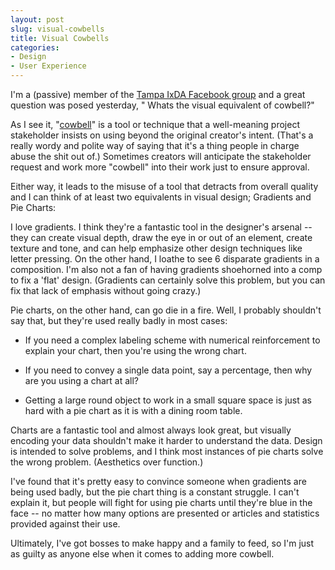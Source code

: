 ```yaml
---
layout: post
slug: visual-cowbells
title: Visual Cowbells
categories:
- Design
- User Experience
---
```


I'm a (passive) member of the [Tampa IxDA Facebook group](https://www.facebook.com/groups/203810559677655/436432859748756/) and a great question was posed yesterday, " Whats the visual equivalent of cowbell?"

As I see it, "[cowbell](http://en.wikipedia.org/wiki/More_cowbell)" is a tool or technique that a well-meaning project stakeholder insists on using beyond the original creator's intent. (That's a really wordy and polite way of saying that it's a thing people in charge abuse the shit out of.) Sometimes creators will anticipate the stakeholder request and work more "cowbell" into their work just to ensure approval.

Either way, it leads to the misuse of a tool that detracts from overall quality and I can think of at least two equivalents in visual design; Gradients and Pie Charts:

I love gradients. I think they're a fantastic tool in the designer's arsenal -- they can create visual depth, draw the eye in or out of an element, create texture and tone, and can help emphasize other design techniques like letter pressing. On the other hand, I loathe to see 6 disparate gradients in a composition. I'm also not a fan of having gradients shoehorned into a comp to fix a 'flat' design. (Gradients can certainly solve this problem, but you can fix that lack of emphasis without going crazy.)

Pie charts, on the other hand, can go die in a fire. Well, I probably shouldn't say that, but they're used really badly in most cases:



	
  * If you need a complex labeling scheme with numerical reinforcement to explain your chart, then you're using the wrong chart.

	
  * If you need to convey a single data point, say a percentage, then why are you using a chart at all?

	
  * Getting a large round object to work in a small square space is just as hard with a pie chart as it is with a dining room table.


Charts are a fantastic tool and almost always look great, but visually encoding your data shouldn't make it harder to understand the data. Design is intended to solve problems, and I think most instances of pie charts solve the wrong problem. (Aesthetics over function.)

I've found that it's pretty easy to convince someone when gradients are being used badly, but the pie chart thing is a constant struggle. I can't explain it, but people will fight for using pie charts until they're blue in the face -- no matter how many options are presented or articles and statistics provided against their use.

Ultimately, I've got bosses to make happy and a family to feed, so I'm just as guilty as anyone else when it comes to adding more cowbell.
